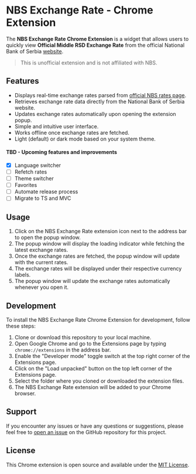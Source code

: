 # NBS Exchange Rate - Chrome Extension

The **NBS Exchange Rate Chrome Extension** is a widget that allows users to quickly view **Official Middle RSD Exchange Rate** from the official National Bank of Serbia [website](https://www.nbs.rs).

> This is unofficial extension and is not affiliated with NBS.

## Features

-   Displays real-time exchange rates parsed from [official NBS rates page](https://www.nbs.rs/kursnaListaModul/srednjiKurs.faces?lang=eng).
-   Retrieves exchange rate data directly from the National Bank of Serbia website.
-   Updates exchange rates automatically upon opening the extension popup.
-   Simple and intuitive user interface.
-   Works offline once exchange rates are fetched.
-   Light (default) or dark mode based on your system theme.

#### TBD - Upcoming features and improvements

-   [x] Language switcher
-   [ ] Refetch rates
-   [ ] Theme switcher
-   [ ] Favorites
-   [ ] Automate release process
-   [ ] Migrate to TS and MVC

## Usage

1.  Click on the NBS Exchange Rate extension icon next to the address bar to open the popup window.
2.  The popup window will display the loading indicator while fetching the latest exchange rates.
3.  Once the exchange rates are fetched, the popup window will update with the current rates.
4.  The exchange rates will be displayed under their respective currency labels.
5.  The popup window will update the exchange rates automatically whenever you open it.

## Development

To install the NBS Exchange Rate Chrome Extension for development, follow these steps:

1.  Clone or download this repository to your local machine.
2.  Open Google Chrome and go to the Extensions page by typing `chrome://extensions` in the address bar.
3.  Enable the "Developer mode" toggle switch at the top right corner of the Extensions page.
4.  Click on the "Load unpacked" button on the top left corner of the Extensions page.
5.  Select the folder where you cloned or downloaded the extension files.
6.  The NBS Exchange Rate extension will be added to your Chrome browser.

## Support

If you encounter any issues or have any questions or suggestions, please feel free to [open an issue](https://github.com/marsicdev/nbs-exchange-rate-extension/issues) on the GitHub repository for this project.

## License

This Chrome extension is open source and available under the [MIT License](https://github.com/marsicdev/nbs-exchange-rate-extension/blob/main/LICENSE).

